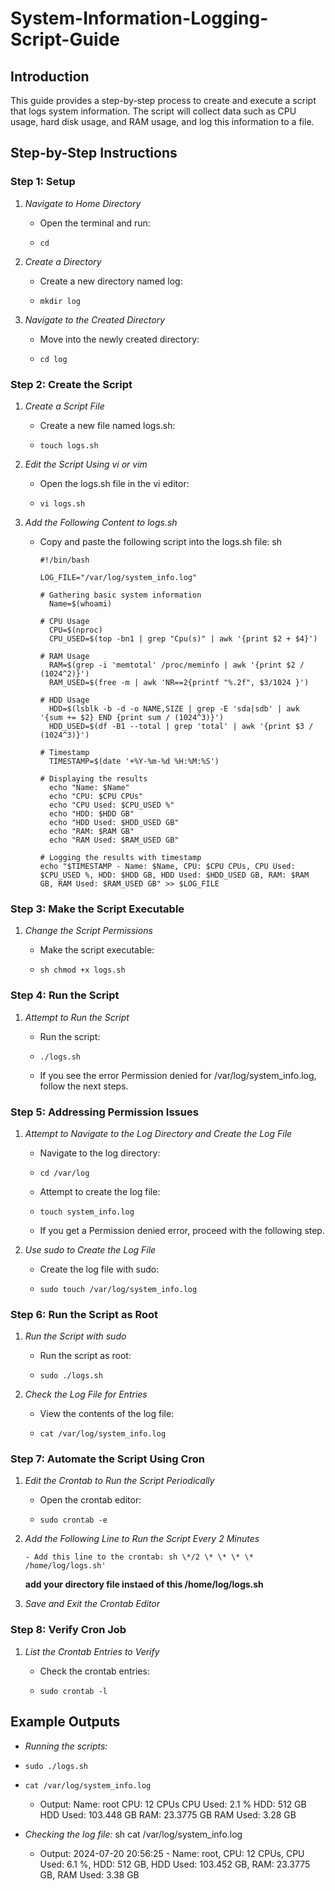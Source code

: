 # System-Information-Logging-Script-Guide

## Introduction

This guide provides a step-by-step process to create and execute a
script that logs system information. The script will collect data such
as CPU usage, hard disk usage, and RAM usage, and log this information
to a file.

## Step-by-Step Instructions

### Step 1: Setup

1.  *Navigate to Home Directory*

    - Open the terminal and run:

    -     cd

3.  *Create a Directory*

    - Create a new directory named log:

    -     mkdir log

4.  *Navigate to the Created Directory*

    - Move into the newly created directory:

    -     cd log

### Step 2: Create the Script

1.  *Create a Script File*

    - Create a new file named logs.sh:

    -     touch logs.sh

3.  *Edit the Script Using vi or vim*

    - Open the logs.sh file in the vi editor:

    -     vi logs.sh

4.  *Add the Following Content to logs.sh*

    - Copy and paste the following script into the logs.sh file: sh
    
          #!/bin/bash

          LOG_FILE="/var/log/system_info.log"

          # Gathering basic system information
            Name=$(whoami)

          # CPU Usage 
            CPU=$(nproc) 
            CPU_USED=$(top -bn1 | grep "Cpu(s)" | awk '{print $2 + $4}')  

          # RAM Usage 
            RAM=$(grep -i 'memtotal' /proc/meminfo | awk '{print $2 / (1024^2)}') 
            RAM_USED=$(free -m | awk 'NR==2{printf "%.2f", $3/1024 }')  

          # HDD Usage 
            HDD=$(lsblk -b -d -o NAME,SIZE | grep -E 'sda|sdb' | awk '{sum += $2} END {print sum / (1024^3)}') 
            HDD_USED=$(df -B1 --total | grep 'total' | awk '{print $3 / (1024^3)}')  

          # Timestamp 
            TIMESTAMP=$(date '+%Y-%m-%d %H:%M:%S') 

          # Displaying the results 
            echo "Name: $Name" 
            echo "CPU: $CPU CPUs" 
            echo "CPU Used: $CPU_USED %" 
            echo "HDD: $HDD GB" 
            echo "HDD Used: $HDD_USED GB" 
            echo "RAM: $RAM GB" 
            echo "RAM Used: $RAM_USED GB" 

          # Logging the results with timestamp 
          echo "$TIMESTAMP - Name: $Name, CPU: $CPU CPUs, CPU Used: $CPU_USED %, HDD: $HDD GB, HDD Used: $HDD_USED GB, RAM: $RAM GB, RAM Used: $RAM_USED GB" >> $LOG_FILE 


### 

### Step 3: Make the Script Executable

1.  *Change the Script Permissions*

    - Make the script executable:
      
    -     sh chmod +x logs.sh

### Step 4: Run the Script

1.  *Attempt to Run the Script*

    - Run the script:

    -     ./logs.sh

    - If you see the error Permission denied for
      /var/log/system_info.log, follow the next steps.

### Step 5: Addressing Permission Issues

1.  *Attempt to Navigate to the Log Directory and Create the Log File*

    - Navigate to the log directory:

    -     cd /var/log

    - Attempt to create the log file:

    -     touch system_info.log

    - If you get a Permission denied error, proceed with the following
      step.

3.  *Use sudo to Create the Log File*

    - Create the log file with sudo:

    -     sudo touch /var/log/system_info.log

### Step 6: Run the Script as Root

1.  *Run the Script with sudo*

    - Run the script as root:

     -     sudo ./logs.sh

3.  *Check the Log File for Entries*

    - View the contents of the log file:
   
    -     cat /var/log/system_info.log

### Step 7: Automate the Script Using Cron

1.  *Edit the Crontab to Run the Script Periodically*

    - Open the crontab editor:
      
    -     sudo crontab -e

2.  *Add the Following Line to Run the Script Every 2 Minutes*

        - Add this line to the crontab: sh \*/2 \* \* \* \* /home/log/logs.sh'
      
    **add your directory file instaed of this /home/log/logs.sh**
    
4.  *Save and Exit the Crontab Editor*

### Step 8: Verify Cron Job

1.  *List the Crontab Entries to Verify*

    - Check the crontab entries:
      
    -     sudo crontab -l

## Example Outputs

- *Running the scripts:*
  
-     sudo ./logs.sh

-     cat /var/log/system_info.log


  - Output: Name: root CPU: 12 CPUs CPU Used: 2.1 % HDD: 512 GB HDD 
    Used: 103.448 GB RAM: 23.3775 GB RAM Used: 3.28 GB 

- *Checking the log file:* sh cat /var/log/system_info.log 

  - Output: 2024-07-20 20:56:25 - Name: root, CPU: 12 CPUs, CPU Used: 
    6.1 %, HDD: 512 GB, HDD Used: 103.452 GB, RAM: 23.3775 GB, RAM Used:
    3.38 GB 
